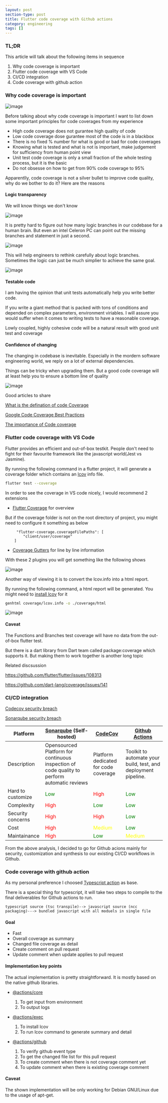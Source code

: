 ```yaml
---
layout: post
section-type: post
title: Flutter code coverage with Github actions
category: engineering
tags: []
---
```


### TL;DR

This article will talk about the following items in sequence

1. Why code coverage is important
2. Flutter code coverage with VS Code
3. CI/CD integration
4. Code coverage with github action

### Why code coverage is important

![image](/img/code-coverage-matters.png)

Before talking about why code coverage is important I want to list down some important principles for code coverages from my experience

- High code coverage does not gurantee high quality of code
- Low code coverage dose gurantee most of the code is in a blackbox
- There is no fixed % number for what is good or bad for code coverages
- Knowing what is tested and what is not is important, make judgement for sufficiency from human point view
- Unit test code coverage is only a small fraction of the whole testing process, but it is the basic
- Do not obsesse on how to get from 90% code coverage to 95%

Apparentlly, code coverage is not a silver bullet to improve code quality, why do we bother to do it? Here are the reasons

#### Logic transparency

We will know things we don't know

![image](/img/dont-know.png)

It is pretty hard to figure out how many logic branches in our codebase for a human brain. But even an intel Celeron PC can point out the missing branches and statement in just a second.

![image](/img/logic-complexity.jpeg)

This will help engineers to rethink carefully about logic branches. Sometimes the logic can just be much simplier to achieve the same goal.

![image](/img/missing-branches.png)

#### Testable code

I am having the opinion that unit tests automatically help you write better code.

If you write a giant method that is packed with tons of conditions and depended on complex parameters, environment viriables. I will assure you would suffer when it comes to writing tests to have a reasonable coverage.

Lowly coupled, highly cohesive code will be a natural result with good unit test and coverage

#### Confidence of changing

The changing in codebase is inevitable. Especially in the mordern software engineering world, we reply on a lot of external dependencies.

Things can be tricky when upgrading them. But a good code coverage will at least help you to ensure a bottom line of quality

![image](/img/depend-hell.png)

Good articles to share

[What is the defination of code Coverage](https://en.wikipedia.org/wiki/Code_coverage)

[Google Code Coverage Best Practices](https://testing.googleblog.com/2020/08/code-coverage-best-practices.html)

[The importance of Code coverage](https://blog.cloudboost.io/the-importance-of-code-coverage-9b4d513f39b4)

### Flutter code coverage with VS Code

Flutter provides an efficient and out-of-box testkit. People don't need to fight for their favourite framework like the javascript world(Jest vs Jasmine).

By running the following command in a flutter project, it will generate a coverage folder which contains an [lcov](https://github.com/linux-test-project/lcov) info file.

```bash
flutter test --coverage
```

In order to see the coverage in VS code nicely, I would recommend 2 extensions

- [Flutter Coverage](https://marketplace.visualstudio.com/items?itemName=Flutterando.flutter-coverage) for overview

But if the coverage folder is not on the root directory of project, you might need to configure it something as below

```
     "flutter-coverage.coverageFilePaths": [
        "client/user/coverage"
    ]
```

- [Coverage Gutters](https://marketplace.visualstudio.com/items?itemName=ryanluker.vscode-coverage-gutters) for line by line information

With these 2 plugins you will get something like the following shows

![image](/img/flutter-test-coverage-header.png)

Another way of viewing it is to convert the lcov.info into a html report.

By running the following command, a html report will be generated. You might need to [install lcov](https://formulae.brew.sh/formula/lcov) for it

```bash
genhtml coverage/lcov.info -o ./coverage/html
```

![image](/img/lcov.png)

#### Caveat

The Functions and Branches test coverage will have no data from the out-of-box flutter test.

But there is a dart library from Dart team called package:coverage which supports it. But making them to work together is another long topic

Related discsussion

https://github.com/flutter/flutter/issues/108313

https://github.com/dart-lang/coverage/issues/141

### CI/CD integration

[Codecov security breach](https://blog.gitguardian.com/codecov-supply-chain-breach/)

[Sonarqube security breach](https://www.bleepingcomputer.com/news/security/fbi-hackers-stole-government-source-code-via-sonarqube-instances/)

| Platform          | [Sonarqube](https://en.wikipedia.org/wiki/SonarQube) (Self-hosted)                          | [CodeCov](https://about.codecov.io/)       | [Github Actions](https://github.com/features/actions)          |
| ----------------- | ------------------------------------------------------------------------------------------- | ------------------------------------------ | -------------------------------------------------------------- |
| Description       | Opensourced Platform for continuous inspection of code quality to perform automatic reviews | Platform dedicated for code coverage       | Toolkit to automate your build, test, and deployment pipeline. |
| Hard to customize | <span style="color: green;">Low</span>                                                      | <span style="color: red;">High</span>      | <span style="color: green;">Low</span>                         |
| Complexity        | <span style="color: red;">High</span>                                                       | <span style="color: green;">Low</span>     | <span style="color: green;">Low</span>                         |
| Security concerns | <span style="color: red;">High</span>                                                       | <span style="color: red;">High</span>      | <span style="color: green;">Low</span>                         |
| Cost              | <span style="color: red;">High</span>                                                       | <span style="color: yellow;">Medium</span> | <span style="color: green;">Low</span>                         |
| Maintainance      | <span style="color: red;">High</span>                                                       | <span style="color: green;">Low</span>     | <span style="color: yellow;">Medium</span>                     |

From the above analysis, I decided to go for Github acions mainly for security, customization and synthesis to our existing CI/CD workflows in Github.

### Code coverage with github action

As my personal preference I choosed [Typescript action](https://github.com/actions/typescript-action) as base.

There is a special thing for typescript, it will take two steps to compile to the final deliverables for Github actions to run.

```
typescript source (tsc transpile)--> javascript source (ncc packaging)---> bundled javascript with all moduels in single file
```

#### Goal

- Fast
- Overall coverage as summary
- Changed file coverage as detail
- Create comment on pull request
- Update comment when update applies to pull request

#### Implementation key points

The actual implementation is pretty straightforward. It is mostly based on the native github libraries.

- [@actions/core](https://www.npmjs.com/package/@actions/core)

  1. To get input from environment
  2. To output logs

- [@actions/exec](https://www.npmjs.com/package/@actions/exec)

  1. To install lcov
  2. To run lcov command to generate summary and detail

- [@actions/github](https://www.npmjs.com/package/@actions/github)
  1. To verify github event type
  2. To get the changed file list for this pull request
  3. To create comment when there is not coverage comment yet
  4. To update comment when there is existing coverage comment

#### Caveat

The shown implementation will be only working for Debian GNU/Linux due to the usage of apt-get.
